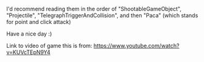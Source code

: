 I'd recommend reading them in the order of "ShootableGameObject", "Projectile", "TelegraphTriggerAndCollision", and then "Paca" (which stands for point and click attack)

Have a nice day :) 

Link to video of game this is from: https://www.youtube.com/watch?v=KUVcTEpN9Y4
